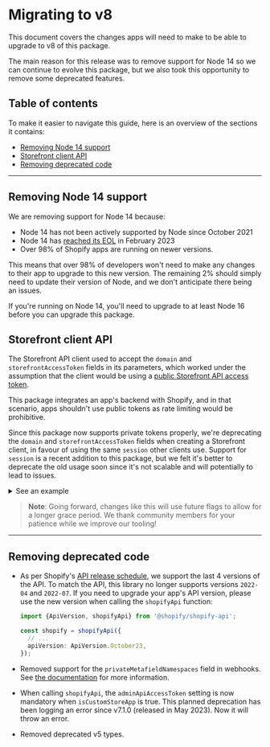 # Migrating to v8

This document covers the changes apps will need to make to be able to upgrade to v8 of this package.

The main reason for this release was to remove support for Node 14 so we can continue to evolve this package, but we also took this opportunity to remove some deprecated features.

## Table of contents

To make it easier to navigate this guide, here is an overview of the sections it contains:

- [Removing Node 14 support](#removing-node-14-support)
- [Storefront client API](#storefront-client-api)
- [Removing deprecated code](#removing-deprecated-code)

---

## Removing Node 14 support

We are removing support for Node 14 because:

- Node 14 has not been actively supported by Node since October 2021
- Node 14 has [reached its EOL](https://endoflife.date/nodejs) in February 2023
- Over 98% of Shopify apps are running on newer versions.

This means that over 98% of developers won't need to make any changes to their app to upgrade to this new version.
The remaining 2% should simply need to update their version of Node, and we don't anticipate there being an issues.

If you're running on Node 14, you'll need to upgrade to at least Node 16 before you can upgrade this package.

## Storefront client API

The Storefront API client used to accept the `domain` and `storefrontAccessToken` fields in its parameters, which worked under the assumption that the client would be using a [public Storefront API access token](https://shopify.dev/docs/api/usage/authentication#access-tokens-for-the-storefront-api).

This package integrates an app's backend with Shopify, and in that scenario, apps shouldn't use public tokens as rate limiting would be prohibitive.

Since this package now supports private tokens properly, we're deprecating the `domain` and `storefrontAccessToken` fields when creating a Storefront client, in favour of using the same `session` other clients use.
Support for `session` is a recent addition to this package, but we felt it's better to deprecate the old usage soon since it's not scalable and will potentially to lead to issues.

<details>
<summary>See an example</summary>

Before:

```ts
app.get('/my-endpoint', async (req, res) => {
  const sessionId = await shopify.session.getCurrentId({
    isOnline: true,
    rawRequest: req,
    rawResponse: res,
  });

  // use sessionId to retrieve session from app's session storage
  // getSessionFromStorage() must be provided by application
  const session = await getSessionFromStorage(sessionId);

  const adminApiClient = new shopify.clients.Rest({session});
  const storefrontTokenResponse = await adminApiClient.post({
    path: 'storefront_access_tokens',
    data: {
      storefront_access_token: {
        title: 'This is my test access token',
      },
    },
  });

  const storefrontAccessToken =
    storefrontTokenResponse.body.storefront_access_token.access_token;

  // For simplicity, this example creates a token every time it's called, but that is not ideal.
  // You can fetch existing Storefront access tokens using the Admin API client.
  const storefrontClient = new shopify.clients.Storefront({
    domain: session.shop,
    storefrontAccessToken,
    apiVersion: ApiVersion.January23,
  });
});
```

After:

```ts
app.get('/my-endpoint', async (req, res) => {
  const sessionId = await shopify.session.getCurrentId({
    isOnline: true,
    rawRequest: req,
    rawResponse: res,
  });

  // use sessionId to retrieve session from app's session storage
  // getSessionFromStorage() must be provided by the application
  const session = await getSessionFromStorage(sessionId);

  const client = new shopify.clients.Storefront({
    session,
    apiVersion: ApiVersion.January23,
  });
});
```

</details>

> **Note**:
> Going forward, changes like this will use future flags to allow for a longer grace period. We thank community members for your patience while we improve our tooling!

---

## Removing deprecated code

- As per Shopify's [API release schedule](https://shopify.dev/docs/api/usage/versioning#release-schedule), we support the last 4 versions of the API.
  To match the API, this library no longer supports versions `2022-04` and `2022-07`.
  If you need to upgrade your app's API version, please use the new version when calling the `shopifyApi` function:

  ```ts
  import {ApiVersion, shopifyApi} from '@shopify/shopify-api';

  const shopify = shopifyApi({
    // ...
    apiVersion: ApiVersion.October23,
  });
  ```

- Removed support for the `privateMetafieldNamespaces` field in webhooks. See [the documentation](https://shopify.dev/docs/apps/custom-data/metafields/migrate-private-metafields) for more information.
- When calling `shopifyApi`, the `adminApiAccessToken` setting is now mandatory when `isCustomStoreApp` is true. This planned deprecation has been logging an error since v7.1.0 (released in May 2023). Now it will throw an error.
- Removed deprecated v5 types.

